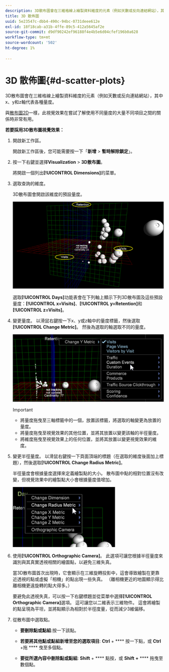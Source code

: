 ```yaml
---
description: 3D散布圖會在三維格線上繪製資料維度的元素（例如天數或反向連結網站），其中x、y和z軸代表各種量度。
title: 3D 散佈圖
uuid: 5e23547c-dbb4-490c-94bc-0731deee612e
exl-id: 18f18cab-a31b-4ffe-89c5-412a5645af2e
source-git-commit: d9df90242ef96188f4e4b5e6d04cfef196b0a628
workflow-type: tm+mt
source-wordcount: '502'
ht-degree: 1%

---
```


# 3D 散佈圖{#d-scatter-plots}

3D散布圖會在三維格線上繪製資料維度的元素（例如天數或反向連結網站），其中x、y和z軸代表各種量度。

與[散布圖2D](https://docs.adobe.com/content/help/en/data-workbench/using/client/t-open-ins.html#Scatter_Plots)一樣，此視覺效果在嘗試了解使用不同量度的大量不同項目之間的關係時非常有用。

**若要採用3D散布圖視覺效果：**

1. 開啟新工作區。

   開啟新工作區後，您可能需要按一下「**新增** > **暫時解除鎖定**」。
1. 按一下右鍵並選擇&#x200B;**Visualization** > **3D散布圖**。

   將開啟一個列出&#x200B;**[!UICONTROL Dimensions]**&#x200B;的菜單。

1. 選取查詢的維度。

   3D散布圖會開啟該維度的預設量度。

   ![](assets/3D_main.png)

   選取&#x200B;**[!UICONTROL Days]**&#x200B;功能表會在下列軸上顯示下列3D散布圖及這些預設量度：**[!UICONTROL x=Visits]**、**[!UICONTROL y=Retention]**&#x200B;和&#x200B;**[!UICONTROL z=Visits]**。

1. 變更量度。 以滑鼠右鍵按一下x、y或z軸中的量度標籤，然後選取&#x200B;**[!UICONTROL Change Metric]**。 然後為選取的軸選取不同的量度。

   ![](assets/3D_change.png)

   >[!IMPORTANT]
   >
   >
   >    
   >    
   >    * 將量度拖曳至三軸標籤中的一個，放置該標籤，將選取的軸變更為放置的量度。
   >    * 將量度拖曳至視覺效果的其他位置，並將其放置以變更該軸的半徑量度。
   >    * 將維度拖曳至視覺效果上的任何位置，並將其放置以變更視覺效果的維度。


1. 變更半徑量度。 以滑鼠右鍵按一下頁面頂端的標題（在選取的維度後面加上標題），然後選取&#x200B;**[!UICONTROL Change Radius Metric]**。

   半徑量度會根據量度選擇來定義繪製點的大小。 散布圖中點的相對位置沒有改變，但視覺效果中的繪製點大小會根據量度值增加。

   ![](assets/3D_change_radius.png)

1. 使用&#x200B;**[!UICONTROL Orthographic Camera]**。 此選項可讓您根據半徑量度來識別與其真實透視相關的繪圖點，以避免三維失真。

   當3D散布圖首次出現時，它會顯示在三維旋轉投影中，這會導致繪製在更靠近透視的點或虛擬「相機」的點出現一些失真。 （離相機更近的地圖顯示得比離相機更遠旋轉的點大得多。）

   要避免此透視失真，可以按一下右鍵標題並從菜單中選擇&#x200B;**[!UICONTROL Orthographic Camera]**&#x200B;選項。 這可讓您以二維表示三維物件。 這會將繪製的點呈現為平坦，並將點顯示為相對於半徑度量，從而減少3維偏移。

1. 從散布圖中選取點。

   * **要刪除點或點組**:按一下該點。
   * **若要將其他點或點組新增至您的選取項目**: **Ctrl** + **** 按一下點，或 **Ctrl** +拖 **** 曳至多個點。

   * **要從所選內容中刪除點或點組**: **Shift**  +  **** 點按，或 **Shift** **+** **** 拖曳至數個點。

<!-- <a id="section_9C30F9799F1440F09278327002E6B47A"></a> -->
